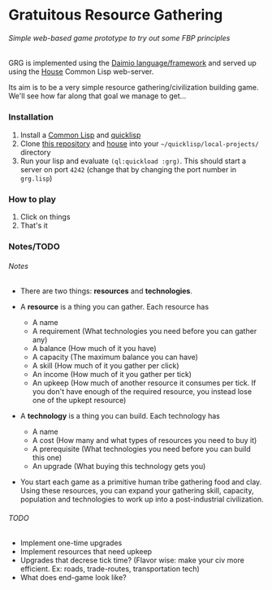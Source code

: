 # Gratuitous Resource Gathering
###### Simple web-based game prototype to try out some FBP principles

GRG is implemented using the [Daimio language/framework](https://github.com/dxnn/daimio) and served up using the [House](https://github.com/Inaimathi/house) Common Lisp web-server.

Its aim is to be a very simple resource gathering/civilization building game. We'll see how far along that goal we manage to get...

### Installation

1. Install a [Common Lisp](http://www.cliki.net/Common+Lisp+Implementation) and [quicklisp](http://www.quicklisp.org/beta/)
2. Clone [this repository](https://github.com/Inaimathi/gratuitous-resource-gathering) and [house](https://github.com/Inaimathi/house) into your `~/quicklisp/local-projects/` directory
3. Run your lisp and evaluate `(ql:quickload :grg)`. This should start a server on port `4242` (change that by changing the port number in `grg.lisp`)

### How to play

1. Click on things
2. That's it

### Notes/TODO
###### Notes
- There are two things: **resources** and **technologies**.
- A **resource** is a thing you can gather. Each resource has
	- A name
	- A requirement (What technologies you need before you can gather any)
	- A balance (How much of it you have)
	- A capacity (The maximum balance you can have)
	- A skill (How much of it you gather per click)
	- An income (How much of it you gather per tick)
	- An upkeep (How much of another resource it consumes per tick. If you don't have enough of the required resource, you instead lose one of the upkept resource)
- A **technology** is a thing you can build. Each technology has
	- A name
	- A cost (How many and what types of resources you need to buy it)
	- A prerequisite (What technologies you need before you can build this one)
	- An upgrade (What buying this technology gets you)

- You start each game as a primitive human tribe gathering food and clay. Using these resources, you can expand your gathering skill, capacity, population and technologies to work up into a post-industrial civilization.


###### TODO
- Implement one-time upgrades
- Implement resources that need upkeep
- Upgrades that decrese tick time? (Flavor wise: make your civ more efficient. Ex: roads, trade-routes, transportation tech)
- What does end-game look like?
